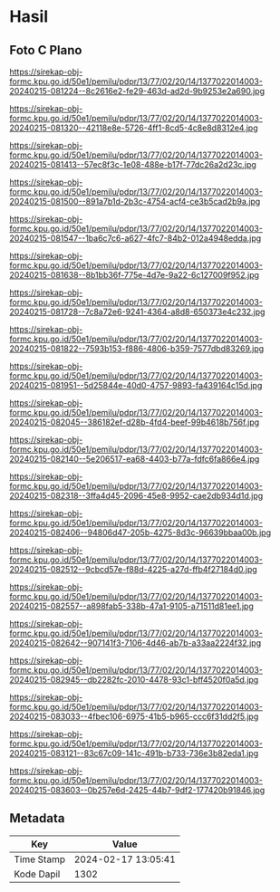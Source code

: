 # Hasil

## Foto C Plano

https://sirekap-obj-formc.kpu.go.id/50e1/pemilu/pdpr/13/77/02/20/14/1377022014003-20240215-081224--8c2616e2-fe29-463d-ad2d-9b9253e2a690.jpg

https://sirekap-obj-formc.kpu.go.id/50e1/pemilu/pdpr/13/77/02/20/14/1377022014003-20240215-081320--42118e8e-5726-4ff1-8cd5-4c8e8d8312e4.jpg

https://sirekap-obj-formc.kpu.go.id/50e1/pemilu/pdpr/13/77/02/20/14/1377022014003-20240215-081413--57ec8f3c-1e08-488e-b17f-77dc26a2d23c.jpg

https://sirekap-obj-formc.kpu.go.id/50e1/pemilu/pdpr/13/77/02/20/14/1377022014003-20240215-081500--891a7b1d-2b3c-4754-acf4-ce3b5cad2b9a.jpg

https://sirekap-obj-formc.kpu.go.id/50e1/pemilu/pdpr/13/77/02/20/14/1377022014003-20240215-081547--1ba6c7c6-a627-4fc7-84b2-012a4948edda.jpg

https://sirekap-obj-formc.kpu.go.id/50e1/pemilu/pdpr/13/77/02/20/14/1377022014003-20240215-081638--8b1bb36f-775e-4d7e-9a22-6c127009f952.jpg

https://sirekap-obj-formc.kpu.go.id/50e1/pemilu/pdpr/13/77/02/20/14/1377022014003-20240215-081728--7c8a72e6-9241-4364-a8d8-650373e4c232.jpg

https://sirekap-obj-formc.kpu.go.id/50e1/pemilu/pdpr/13/77/02/20/14/1377022014003-20240215-081822--7593b153-f886-4806-b359-7577dbd83269.jpg

https://sirekap-obj-formc.kpu.go.id/50e1/pemilu/pdpr/13/77/02/20/14/1377022014003-20240215-081951--5d25844e-40d0-4757-9893-fa439164c15d.jpg

https://sirekap-obj-formc.kpu.go.id/50e1/pemilu/pdpr/13/77/02/20/14/1377022014003-20240215-082045--386182ef-d28b-4fd4-beef-99b4618b756f.jpg

https://sirekap-obj-formc.kpu.go.id/50e1/pemilu/pdpr/13/77/02/20/14/1377022014003-20240215-082140--5e206517-ea68-4403-b77a-fdfc6fa866e4.jpg

https://sirekap-obj-formc.kpu.go.id/50e1/pemilu/pdpr/13/77/02/20/14/1377022014003-20240215-082318--3ffa4d45-2096-45e8-9952-cae2db934d1d.jpg

https://sirekap-obj-formc.kpu.go.id/50e1/pemilu/pdpr/13/77/02/20/14/1377022014003-20240215-082406--94806d47-205b-4275-8d3c-96639bbaa00b.jpg

https://sirekap-obj-formc.kpu.go.id/50e1/pemilu/pdpr/13/77/02/20/14/1377022014003-20240215-082512--9cbcd57e-f88d-4225-a27d-ffb4f27184d0.jpg

https://sirekap-obj-formc.kpu.go.id/50e1/pemilu/pdpr/13/77/02/20/14/1377022014003-20240215-082557--a898fab5-338b-47a1-9105-a71511d81ee1.jpg

https://sirekap-obj-formc.kpu.go.id/50e1/pemilu/pdpr/13/77/02/20/14/1377022014003-20240215-082642--907141f3-7106-4d46-ab7b-a33aa2224f32.jpg

https://sirekap-obj-formc.kpu.go.id/50e1/pemilu/pdpr/13/77/02/20/14/1377022014003-20240215-082945--db2282fc-2010-4478-93c1-bff4520f0a5d.jpg

https://sirekap-obj-formc.kpu.go.id/50e1/pemilu/pdpr/13/77/02/20/14/1377022014003-20240215-083033--4fbec106-6975-41b5-b965-ccc6f31dd2f5.jpg

https://sirekap-obj-formc.kpu.go.id/50e1/pemilu/pdpr/13/77/02/20/14/1377022014003-20240215-083121--83c67c09-141c-491b-b733-736e3b82eda1.jpg

https://sirekap-obj-formc.kpu.go.id/50e1/pemilu/pdpr/13/77/02/20/14/1377022014003-20240215-083603--0b257e6d-2425-44b7-9df2-177420b91846.jpg


## Metadata

| Key        | Value               |
| ---------- | ------------------- |
| Time Stamp | 2024-02-17 13:05:41 |
| Kode Dapil | 1302                |



